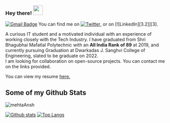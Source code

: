 ### Hey there! <img src="https://raw.githubusercontent.com/MartinHeinz/MartinHeinz/master/wave.gif" width="30px">

[![Gmail Badge](https://img.shields.io/badge/-8anshmehta@gmail.com-c14438?style=flat&logo=Gmail&logoColor=white&link=mailto:8anshmehta@gmail.com)](mailto:8anshmehta@gmail.com) 
  You can find me on [![Twitter][1.2]][1], or on [![LinkedIn][3.2]][3].

<!-- Icons -->

[1.2]: http://i.imgur.com/wWzX9uB.png (twitter icon without padding)
[2.2]: https://raw.githubusercontent.com/MartinHeinz/MartinHeinz/master/linkedin-3-16.png (LinkedIn icon without padding)

<!-- Links to your social media accounts -->

[1]: https://twitter.com/mehtansh
[2]: https://www.linkedin.com/in/mehtansh/
  A curious IT student and a motivated individual with an experience of working closely with the Tech Industry.
  I have graduated from Shri Bhagubhai Mafatlal Polytechnic with an <b>All India Rank of 89</b> at 2019, and currently pursuing Graduation at Dwarkadas J. Sanghvi College of Engineering, slated to be graduate on 2022.
  <br/>I am looking for collaboration on open-source projects. You can contact me on the links provided.
</p><p align='left'> You can view my resume <a href='https://drive.google.com/file/d/1jAamWwWBkQiTtiikc6iSVxyJyzrcXIwz/view?usp=sharing' target=_blank><u>here</u>.</a></p>

## Some of my Github Stats
<p align=left> <img src=https://komarev.com/ghpvc/?username=mehtaAnsh alt=mehtaAnsh /> </p>

[![Github stats](https://github-readme-stats.vercel.app/api?username=mehtaAnsh&show_icons=true&include_all_commits=true)](https://github.com/mehtaAnsh/github-readme-stats)
[![Top Langs](https://github-readme-stats.vercel.app/api/top-langs/?username=mehtaAnsh&layout=compact)](https://github.com/mehtaAnsh/github-readme-stats)
<!--
**mehtaAnsh/mehtaAnsh** is a ✨ _special_ ✨ repository because its `README.md` (this file) appears on your GitHub profile.

Here are some ideas to get you started:

- 🔭 I’m currently working on ...
- 🌱 I’m currently learning ...
- 👯 I’m looking to collaborate on ...
- 🤔 I’m looking for help with ...
- 💬 Ask me about ...
- 📫 How to reach me: ...
- 😄 Pronouns: ...
- ⚡ Fun fact: ...
-->
